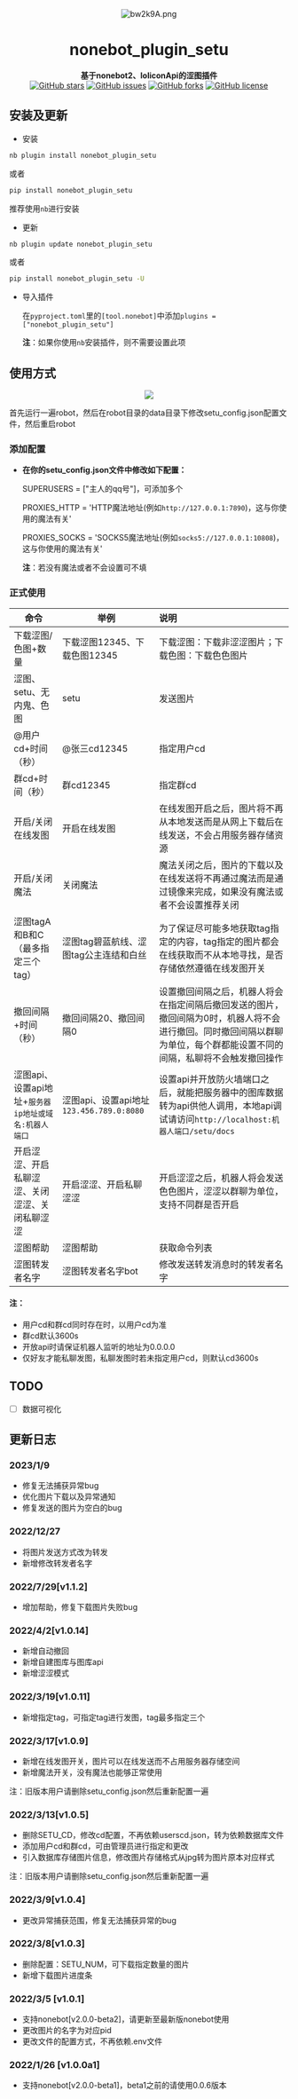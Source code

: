 



<div align="center">
    <img src="https://s4.ax1x.com/2022/03/05/bw2k9A.png" alt="bw2k9A.png" border="0"/>
    <h1>nonebot_plugin_setu</h1>
    <b>基于nonebot2、loliconApi的涩图插件</b>
    <br/>
    <a href="https://github.com/ayanamiblhx/nonebot_plugin_setu/stargazers"><img alt="GitHub stars" src="https://img.shields.io/github/stars/ayanamiblhx/nonebot_plugin_setu?color=%09%2300BFFF&style=flat-square"></a>
    <a href="https://github.com/ayanamiblhx/nonebot_plugin_setu/issues"><img alt="GitHub issues" src="https://img.shields.io/github/issues/ayanamiblhx/nonebot_plugin_setu?color=Emerald%20green&style=flat-square"></a>
    <a href="https://github.com/ayanamiblhx/nonebot_plugin_setu/network"><img alt="GitHub forks" src="https://img.shields.io/github/forks/ayanamiblhx/nonebot_plugin_setu?color=%2300BFFF&style=flat-square"></a>
    <a href="https://github.com/ayanamiblhx/nonebot_plugin_setu/blob/main/LICENSE"><img alt="GitHub license" src="https://img.shields.io/github/license/ayanamiblhx/nonebot_plugin_setu?color=Emerald%20green&style=flat-square"></a>
</div>

## 安装及更新

- 安装

```bash
nb plugin install nonebot_plugin_setu
```
或者
```bash
pip install nonebot_plugin_setu
```
推荐使用`nb`进行安装
- 更新

```bash
nb plugin update nonebot_plugin_setu
```
或者
```bash
pip install nonebot_plugin_setu -U
```
- 导入插件
  
  在`pyproject.toml`里的`[tool.nonebot]`中添加`plugins = ["nonebot_plugin_setu"]`
  
  **注**：如果你使用`nb`安装插件，则不需要设置此项


## 使用方式

<p align="center">
    <a href="https://asciinema.org/a/488190">
    <img src="https://bucket-1305806783.cos.ap-shanghai.myqcloud.com/setu_config.svg?q-sign-algorithm=sha1&q-ak=AKIDvdo-c-KtUVpgaidaLfg_guqXoNtIQPnCvJCwhSN_F2OyTjimJ2fpWlfpJWXaBj1F&q-sign-time=1686313421;1686317021&q-key-time=1686313421;1686317021&q-header-list=host&q-url-param-list=&q-signature=4d72847f10844e73e3c4887bd7b51c642fc65aae&x-cos-security-token=IntmoJTcUBDUbESzoQ06PJ24O5uj7qTaf3ec5b16fc5234af818f0ba4c00572a3w0u_kXF-8SZ6EeZc6NWKAuv14yL93dy0jiGCcdQmi5jBELN5evsVkYx_0FJ1UAXIqlU8wLM03ES2SClWaNDEHMRa6Za6HQTGTvetNNXLuLJyhNb6nTrz7-Knh9F24jJKup1llke-Z-EZIidVMCS8Lv68syeqF_dpGSwF86mgK7LR-rXmJv3yKO_-ADzNan1y7k-G2pqeQzX8jXMwWeRToQ" />
    </a>
</p>


首先运行一遍robot，然后在robot目录的data目录下修改setu_config.json配置文件，然后重启robot

### 添加配置

- **在你的setu_config.json文件中修改如下配置：**

  SUPERUSERS = ["主人的qq号"]，可添加多个

  PROXIES_HTTP = 'HTTP魔法地址(例如`http://127.0.0.1:7890`)，这与你使用的魔法有关'

  PROXIES_SOCKS = 'SOCKS5魔法地址(例如`socks5://127.0.0.1:10808`)，这与你使用的魔法有关'

  **注**：若没有魔法或者不会设置可不填



### 正式使用

| 命令                               | 举例                                | 说明                                                                                   |
|----------------------------------|-----------------------------------|:-------------------------------------------------------------------------------------|
| 下载涩图/色图+数量                       | 下载涩图12345、下载色图12345               | 下载涩图：下载非涩涩图片；下载色图：下载色色图片                                                             |
| 涩图、setu、无内鬼、色图                   | setu                              | 发送图片                                                                                 |
| @用户cd+时间（秒）                      | @张三cd12345                        | 指定用户cd                                                                               |
| 群cd+时间（秒）                        | 群cd12345                          | 指定群cd                                                                                |
| 开启/关闭在线发图                        | 开启在线发图                            | 在线发图开启之后，图片将不再从本地发送而是从网上下载后在线发送，不会占用服务器存储资源                                          |
| 开启/关闭魔法                          | 关闭魔法                              | 魔法关闭之后，图片的下载以及在线发送将不再通过魔法而是通过镜像来完成，如果没有魔法或者不会设置推荐关闭                                  |
| 涩图tagA和B和C（最多指定三个tag）            | 涩图tag碧蓝航线、涩图tag公主连结和白丝            | 为了保证尽可能多地获取tag指定的内容，tag指定的图片都会在线获取而不从本地寻找，是否存储依然遵循在线发图开关                             |
| 撤回间隔+时间（秒）                       | 撤回间隔20、撤回间隔0                      | 设置撤回间隔之后，机器人将会在指定间隔后撤回发送的图片，撤回间隔为0时，机器人将不会进行撤回。同时撤回间隔以群聊为单位，每个群都能设置不同的间隔，私聊将不会触发撤回操作 |
| 涩图api、设置api地址+`服务器ip地址或域名:机器人端口` | 涩图api、设置api地址`123.456.789.0:8080` | 设置api并开放防火墙端口之后，就能把服务器中的图库数据转为api供他人调用，本地api调试请访问`http://localhost:机器人端口/setu/docs`  |
| 开启涩涩、开启私聊涩涩、关闭涩涩、关闭私聊涩涩          | 开启涩涩、开启私聊涩涩                       | 开启涩涩之后，机器人将会发送色色图片，涩涩以群聊为单位，支持不同群是否开启                                                |
| 涩图帮助                             | 涩图帮助                              | 获取命令列表                                                                               |
| 涩图转发者名字                          | 涩图转发者名字bot                        | 修改发送转发消息时的转发者名字                                                                      |

#### 注：

- 用户cd和群cd同时存在时，以用户cd为准
- 群cd默认3600s
- 开放api时请保证机器人监听的地址为0.0.0.0
- 仅好友才能私聊发图，私聊发图时若未指定用户cd，则默认cd3600s

## TODO

- [ ] 数据可视化



## 更新日志

### 2023/1/9

- 修复无法捕获异常bug
- 优化图片下载以及异常通知
- 修复发送的图片为空白的bug

### 2022/12/27

- 将图片发送方式改为转发
- 新增修改转发者名字

### 2022/7/29[v1.1.2]

- 增加帮助，修复下载图片失败bug

### 2022/4/2[v1.0.14]

- 新增自动撤回
- 新增自建图库与图库api
- 新增涩涩模式



### 2022/3/19[v1.0.11]

- 新增指定tag，可指定tag进行发图，tag最多指定三个



### 2022/3/17[v1.0.9]

- 新增在线发图开关，图片可以在线发送而不占用服务器存储空间
- 新增魔法开关，没有魔法也能够正常使用

注：旧版本用户请删除setu_config.json然后重新配置一遍



### 2022/3/13[v1.0.5]

- 删除SETU_CD，修改cd配置，不再依赖userscd.json，转为依赖数据库文件
- 添加用户cd和群cd，可由管理员进行指定和更改
- 引入数据库存储图片信息，修改图片存储格式从jpg转为图片原本对应样式

注：旧版本用户请删除setu_config.json然后重新配置一遍



### 2022/3/9[v1.0.4]

- 更改异常捕获范围，修复无法捕获异常的bug



### 2022/3/8[v1.0.3]

- 删除配置：SETU_NUM，可下载指定数量的图片
- 新增下载图片进度条



### 2022/3/5 [v1.0.1]

- 支持nonebot[v2.0.0-beta2]，请更新至最新版nonebot使用
- 更改图片的名字为对应pid
- 更改文件的配置方式，不再依赖.env文件



### 2022/1/26 [v1.0.0a1]

- 支持nonebot[v2.0.0-beta1]，beta1之前的请使用0.0.6版本
